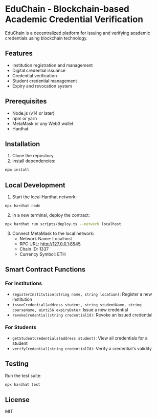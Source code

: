 # EduChain - Blockchain-based Academic Credential Verification

EduChain is a decentralized platform for issuing and verifying academic credentials using blockchain technology.

## Features

- Institution registration and management
- Digital credential issuance
- Credential verification
- Student credential management
- Expiry and revocation system

## Prerequisites

- Node.js (v14 or later)
- npm or yarn
- MetaMask or any Web3 wallet
- Hardhat

## Installation

1. Clone the repository
2. Install dependencies:
```bash
npm install
```

## Local Development

1. Start the local Hardhat network:
```bash
npx hardhat node
```

2. In a new terminal, deploy the contract:
```bash
npx hardhat run scripts/deploy.ts --network localhost
```

3. Connect MetaMask to the local network:
   - Network Name: Localhost
   - RPC URL: http://127.0.0.1:8545
   - Chain ID: 1337
   - Currency Symbol: ETH

## Smart Contract Functions

### For Institutions
- `registerInstitution(string name, string location)`: Register a new institution
- `issueCredential(address student, string studentName, string courseName, uint256 expiryDate)`: Issue a new credential
- `revokeCredential(string credentialId)`: Revoke an issued credential

### For Students
- `getStudentCredentials(address student)`: View all credentials for a student
- `verifyCredential(string credentialId)`: Verify a credential's validity

## Testing

Run the test suite:
```bash
npx hardhat test
```

## License

MIT
